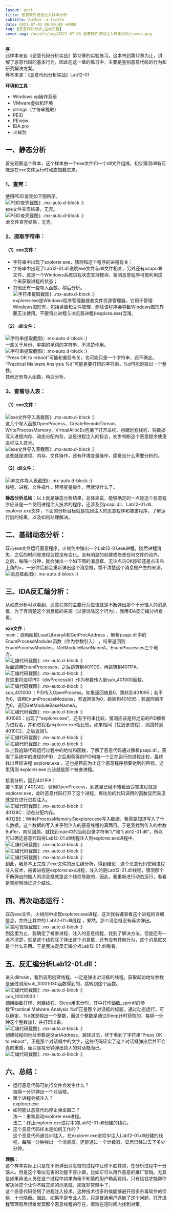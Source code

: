```yaml
---
layout: post
title: 恶意软件进程注入样本分析
subtitle: Author：a-fickle
date: 2021-07-03 00:00:00 +0800
tag: [恶意软件分析,逆向工程]
cover-img: /assets/img/2021-07-03-恶意软件进程注入样本分析/cover.png
---
```


**序**：                        
此样本来自《恶意代码分析实战》第12章的实验练习。这本书到第12章为止，讲解了恶意代码的基本行为，因此在这一章的练习中，主要是鉴别恶意代码的行为和研究解决方案。               
样本来源：《恶意代码分析实战》Lab12-01             
            
**环境和工具**：              
* Windows xp操作系统                       
* VMware虚拟机环境                 
* strings（字符串提取）                 
* PEID                
* PEview              
* IDA pro             
* 火绒剑             
                    
              
## 一、静态分析
首先观察这个样本，这个样本由一个exe文件和一个dll文件组成，初步猜测dll有可能是在exe文件运行时动态加载进来。                 
### 1、查壳：                     
使用PEID查壳如下图所示。                   
![PEID查壳截图](/assets/img/2021-07-03-恶意软件进程注入样本分析/1-1.jpg){: .mx-auto.d-block :}                                             
exe文件查壳结果，无壳。                
![PEID查壳截图](/assets/img/2021-07-03-恶意软件进程注入样本分析/1-2.jpg){: .mx-auto.d-block :}                            
dll文件查壳结果，无壳。                     
### 2、提取字符串：              
#### （1）exe文件：              
* 字符串中出现了explorer.exe，猜测和这个程序的进程有关；                      
* 字符串中出现了Lab12-01.dll说明exe文件与dll文件相关，另外还有psapi.dll文件，这是一个Windows系统进程状态支持模块，猜测恶意程序可能利用这个来获取进程的状态；                            
* 其他还有一些导入函数，稍后分析。                     
![字符串提取截图](/assets/img/2021-07-03-恶意软件进程注入样本分析/1-3.jpg){: .mx-auto.d-block :}                            
explorer.exe是Windows程序管理器或者文件资源管理器，它用于管理Windows图形壳，包括桌面和文件管理，删除该程序会导致Windows图形界面无法使用。不要将此进程与浏览器进程(iexplore.exe)混淆。                             
#### （2） dll文件：                      
![字符串提取截图](/assets/img/2021-07-03-恶意软件进程注入样本分析/1-4.jpg){: .mx-auto.d-block :}                          
一些关于月份、星期的单词的字符串，不清楚作用。                     
![字符串提取截图](/assets/img/2021-07-03-恶意软件进程注入样本分析/1-5.jpg){: .mx-auto.d-block :}                          
“Press OK to reboot”可能和重启有关，也可能只是一个字符串，还不确定。                     
“Practical Malware Analysis %d”可能是要打印的字符串，%d可能是输出一个整数。                      
其他还有导入函数，稍后分析。                        
### 3、查看导入表：            
#### （1）exe文件：               
![exe文件导入表截图](/assets/img/2021-07-03-恶意软件进程注入样本分析/1-6.jpg){: .mx-auto.d-block :}                          
这几个导入函数OpenProcess、CreateRemoteThread、WriteProcessMemory、VirtualAllocEx包括了打开进程、创建远程线程、将数据写入进程内存、动态分配内存，这是进程注入的标志，初步判断这个恶意程序使用进程注入技术。                            
![exe文件导入表截图](/assets/img/2021-07-03-恶意软件进程注入样本分析/1-7.jpg){: .mx-auto.d-block :}                          
这些就是进程、内存、文件操作，还有环境变量操作，感觉没什么需要分析的。                       
#### （2）dll文件：                        
![dll文件导入表截图](/assets/img/2021-07-03-恶意软件进程注入样本分析/1-8.jpg){: .mx-auto.d-block :}                 
线程、进程、文件操作，环境变量操作，再就没什么了。                  
                                                
**静态分析总结**：以上就是静态分析结果，总体来说，能够确定的一点是这个恶意程序应该是一个使用进程注入技术的程序，还涉及到psapi.dll、Lab12-01.dll、explorer.exe文件，下面的分析目标就是找到注入的恶意程序和被害程序，了解运行后的结果，以及如何处理解决。                        
                 
                   
## 二、基础动态分析：                   
双击exe文件运行恶意程序，火绒剑中弹出一个Lab12-01.exe进程，随后进程消失，之后的时间里进程监控没有变化。没有明显的创建或修改任何文件的动作。                         
之后，每隔一分钟，就会弹出一个如下图的消息框，无论点击OK按钮还是点击右上角的×，一分钟后都会重新弹出这个消息框，暂不清楚这个消息框产生的来源。                         
![消息框截图](/assets/img/2021-07-03-恶意软件进程注入样本分析/2-1.jpg){: .mx-auto.d-block :}                 
                     
                      
## 三、IDA反汇编分析：                       

从动态分析可以看到，恶意程序的主要行为应该就是不断弹出那个十分恼人的消息框，为了弄清楚这个消息框的来源（以便消除这个行为），我用IDA反汇编分析看看。                           

**exe文件：**             
main：调用函数LoadLibraryA和GetProcAddress ，解析psapi.dll中的EnumProcessModules函数（作为参数引入） ，结果返回到EnumProcessModules、GetModuleBaseNameA、EnumProcesses三个地方。                          
![汇编代码截图](/assets/img/2021-07-03-恶意软件进程注入样本分析/3-1.jpg){: .mx-auto.d-block :}                 
后面调用EnumProcesses，之后跳转到4011D0，再跳转到4011FA。               
![汇编代码截图](/assets/img/2021-07-03-恶意软件进程注入样本分析/3-2.jpg){: .mx-auto.d-block :}          
在这里将进程PID（dwProcessId）作为参数传入到sub_401000函数。                   
![汇编代码截图](/assets/img/2021-07-03-恶意软件进程注入样本分析/3-3.jpg){: .mx-auto.d-block :}          
sub_401000 ：PID传入OpenProcess。如果返回值是0，跳转到401095；若不为0，调用EnumProcessModules，若返回值为0，跳转到401095；若返回值不为0，调用GetModuleBaseNameA。                               
![汇编代码截图](/assets/img/2021-07-03-恶意软件进程注入样本分析/3-4.jpg){: .mx-auto.d-block :}          
401095：出现了“explorer.exe”，还有字符串比较，猜测应该是将之前的PID解析为进程名，并和进程名explorer.exe相比较。如果相同（找到该进程），则跳转到4010C2，之后返回1。                    
![汇编代码截图](/assets/img/2021-07-03-恶意软件进程注入样本分析/3-5.jpg){: .mx-auto.d-block :}          
![汇编代码截图](/assets/img/2021-07-03-恶意软件进程注入样本分析/3-6.jpg){: .mx-auto.d-block :}          
以上我追踪代码运行过程中的地址和函数，了解了恶意代码通过解析psapi.dll，获取了系统中的进程的PID，之后用获得的PID和每一个正在运行的进程比较，最终找出目标进程 explorer.exe ，这也是目前为止这个恶意程序想要达到的目标。这里猜测 explorer.exe 应该就是那个被害进程。                           
              
接着分析，回到4011FA：                                  
接下来到了401242，调用OpenProcess，到这里已经不难看出受害进程就是explorer.exe，此时恶意代码打开了这个进程，再往后的代码调用的函数显而易见就是在进行进程注入。                                        
![汇编代码截图](/assets/img/2021-07-03-恶意软件进程注入样本分析/3-7.jpg){: .mx-auto.d-block :}          
40128C：动态分配内存。                
4012BE：WriteProcessMemory向explorer.exe写入数据，我需要知道写入了什么数据，这个数据的写入关乎到注入的恶意线程的真面目。于是我找到传入的参数Buffer，向前回溯，就找到main中的当前目录字符串“//”和”Lab12-01.dll”，所以可以确定恶意代码将Lab12-01.dll线程注入到explorer.exe进程中。                          
![汇编代码截图](/assets/img/2021-07-03-恶意软件进程注入样本分析/3-8.jpg){: .mx-auto.d-block :}          
![汇编代码截图](/assets/img/2021-07-03-恶意软件进程注入样本分析/3-9.jpg){: .mx-auto.d-block :}          
![汇编代码截图](/assets/img/2021-07-03-恶意软件进程注入样本分析/3-10.jpg){: .mx-auto.d-block :}          
到此，我基本上完成了exe文件的反汇编分析，得到结论：这个恶意代码使用进程注入技术，被害进程是explorer.exe进程，注入的是Lab12-01.dll线程，猜测那个不断弹出的恼人的消息框就是这个线程导致的，因此，我重新进行动态运行，看看是否能够验证这个结论。                                  
                 
                  
## 四、再次动态运行：                    
双击exe文件，火绒剑中出现explorer.exe进程，这次我右键查看这个进程的详细信息，并终止其中的 Lab12-01.dll线程 ，果然，那个消息框没有再次弹出。                               
![进程管理截图](/assets/img/2021-07-03-恶意软件进程注入样本分析/4-1.jpg){: .mx-auto.d-block :}          
到这里为止，我确定了被害进程、注入的恶意线程，找到了解决方法，但是还有一点不清楚，就是这个线程除了弹出这个消息框，还有没有其他行为，这个消息框又是个什么东西。于是我决定反汇编分析Lab12-01.dll看看。                                
             
                
## 五、反汇编分析Lab12-01.dll：                           
进入dllmain，看到调用创建线程，一定是弹出对话框的线程。获取起始地址参数是通过调用sub_10001030函数得到的，跳转到这个函数。                                     
![汇编代码截图](/assets/img/2021-07-03-恶意软件进程注入样本分析/5-1.jpg){: .mx-auto.d-block :}          
sub_10001030：                    
调用函数打印、创建线程、Sleep用来计时，其中打印函数_sprintf的参数”Practical Malware Analysis %d”正是那个对话框的标题。通过动态运行，可以确定，%d就是输出一个整数，而这个整数是通过Sleep计时获取的，每隔一分钟这个整数加1，并打印出来。                            
![汇编代码截图](/assets/img/2021-07-03-恶意软件进程注入样本分析/5-2.jpg){: .mx-auto.d-block :}          
创建线程的地址参数是StartAddress，跳转过去，终于看到了字符串"Press OK to reboot"，正是那个对话框中的文字，这些代码证实了这个对话框弹出后并不会真的重启，而只是每分钟弹出烦人的对话框而已。                         
![汇编代码截图](/assets/img/2021-07-03-恶意软件进程注入样本分析/5-3.jpg){: .mx-auto.d-block :}          
             
                
## 六、总结：              
* 运行恶意代码可执行文件会发生什么？                  
每隔一分钟弹出一个对话框。
* 哪个进程会被注入？              
explorer.exe              
* 如何能让恶意代码停止弹出窗口？                  
法一：重新启动explorer.exe进程。                   
法二：终止explorer.exe进程中的Lab12-01.dll创建的线程。                  
* 这个恶意代码样本是如何工作的？                     
这个恶意代码通过dll注入，在explorer.exe进程中注入Lab12-01.dll创建的线程，每隔一分钟弹出一个消息框，还能通过一个计数器，显示已经过去了多少分钟。                           
            
           
             
**理解**：           
这个样本实际上只是在不断弹出消息框的过程中让你不胜其烦，在分析过程中十分恼人。但是这个看似无害的功能不容小觑，比如它可以用作恶意的推广营销。尤其是如果非法人员在这个过程中如果向毫不知情的用户勒索费用，只有给钱才能帮你解决掉这个让你不胜其烦的消息框，那就非常棘手了。                
这个恶意代码使用了进程注入技术，这种技术很多时候能够避开很多杀毒软件的侦察，十分隐蔽。因此，如果不是专业人员，只是普通用户遇到了这个问题，打开进程管理器后很难发现那个恶意线程的存在，很难在短时间内找到对策。                                   

















